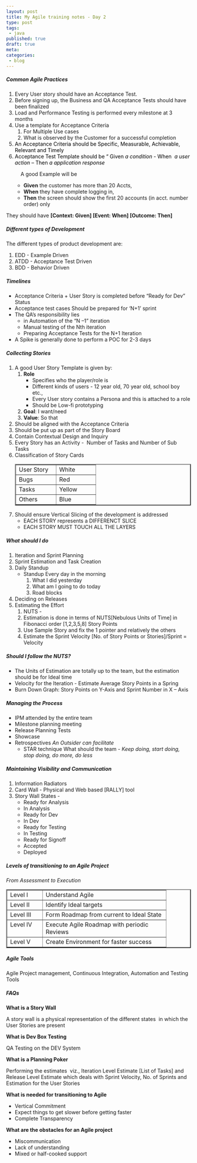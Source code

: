 ```yaml
---
layout: post
title: My Agile training notes - Day 2
type: post
tags:
 - java
published: true
draft: true
meta:
categories:
 - blog
---
```

<h5>Common Agile Practices</h5>  <p><b></b></p>  <ol>   <li>Every User story should have an Acceptance Test. </li>    <li>Before signing up, the Business and QA Acceptance Tests should have been finalized </li>    <li>Load and Performance Testing is performed every milestone at 3 months </li>    <li>Use a template for Acceptance Criteria      <ol>       <li>For Multiple Use cases </li>        <li>What is observed by the Customer for a successful completion </li>     </ol>   </li>    <li><font color="#000000">An Acceptance Criteria should be Specific, Measurable, Achievable, Relevant and Timely </font></li>    <li><font color="#000000">Acceptance Test Template should be “ Given <em>a condition </em>- When&#160; <em>a user action – </em>Then <em>a application response</em> </font></li> </ol>  <p>&#160;&#160;&#160;&#160;&#160;&#160;&#160;&#160;&#160; A good Example will be&#160; </p>  <ul>   <ul>     <li><strong>Given</strong> the customer has more than 20 Accts, </li>      <li><strong>When</strong> they have complete logging in, </li>      <li><strong>Then</strong> the screen should show the first 20 accounts (in acct. number order) only </li>   </ul> </ul>  <p>They should have <strong>[Context: Given] [Event: When] [Outcome: Then]</strong></p>  <h5>Different types of Development</h5>  <p><b></b></p>  <p>The different types of product development are:</p>  <ol>   <li>EDD - Example Driven </li>    <li>ATDD - Acceptance Test Driven </li>    <li>BDD - Behavior Driven </li> </ol>  <h5>Timelines</h5>  <p><b></b></p>  <ul>   <li>Acceptance Criteria + User Story is completed before “Ready for Dev” Status </li>    <li>Acceptance test cases Should be prepared for ‘N+1’ sprint </li>    <li>The QA’s responsibility lies      <ul>       <li>in Automation of the “N –1” iteration </li>        <li>Manual testing of the Nth iteration </li>        <li>Preparing Acceptance Tests for the N+1 Iteration </li>     </ul>   </li>    <li>A Spike is generally done to perform a POC for 2-3 days </li> </ul>  <h5><b>Collecting Stories</b></h5>  <p><b></b></p>  <ol>   <li>A good User Story Template is given by:      <ol>       <li><strong>Role</strong>           <ul>           <li>Specifies who the player/role is </li>            <li>Different kinds of users - 12 year old, 70 year old, school boy etc., </li>            <li>Every User story contains a Persona and this is attached to a role </li>            <li>Should be Low-fi prototyping </li>         </ul>       </li>        <li><strong>Goal</strong>: I want/need </li>        <li><strong>Value</strong>: So that </li>     </ol>   </li>    <li>Should be aligned with the Acceptance Criteria </li>    <li>Should be put up as part of the Story Board </li>    <li>Contain Contextual Design and Inquiry </li>    <li>Every Story has an Activity -&#160; Number of Tasks and Number of Sub Tasks </li>    <li>Classification of Story Cards      <table border="2" cellspacing="0" cellpadding="2" width="188"><tbody>         <tr>           <td valign="top" width="93">User Story</td>            <td valign="top" width="91">White</td>         </tr>          <tr>           <td valign="top" width="93">Bugs</td>            <td valign="top" width="91">Red</td>         </tr>          <tr>           <td valign="top" width="93">Tasks</td>            <td valign="top" width="91">Yellow</td>         </tr>          <tr>           <td valign="top" width="93">Others</td>            <td valign="top" width="91">Blue</td>         </tr>       </tbody></table>   </li>    <li>Should ensure Vertical Slicing of the development is addressed      <ul>       <li>EACH STORY represents a DIFFERENCT SLICE </li>        <li>EACH STORY MUST TOUCH ALL THE LAYERS </li>     </ul>   </li> </ol>  <h5><b>What should I do</b></h5>  <p><b></b></p>  <ol>   <li>Iteration and Sprint Planning </li>    <li>Sprint Estimation and Task Creation </li>    <li>Daily Standup      <ul>       <li>Standup Every day in the morning          <ol>           <li>What I did yesterday </li>            <li>What am I going to do today </li>            <li>Road blocks </li>         </ol>       </li>     </ul>   </li>    <li>Deciding on Releases </li>    <li>Estimating the Effort      <ol>       <li>NUTS - </li>        <li>Estimation is done in terms of NUTS[Nebulous Units of Time] in Fibonacci order [1,2,3,5,8] Story Points </li>        <li>Use Sample Story and fix the 1 pointer and relatively the others </li>        <li>Estimate the Sprint Velocity [No. of Story Points or Stories]/Sprint = Velocity </li>     </ol>   </li> </ol>  <h5><b>Should I follow the NUTS?</b></h5>  <p><b></b></p>  <ul>   <li>The Units of Estimation are totally up to the team, but the estimation should be for Ideal time </li>    <li>Velocity for the Iteration - Estimate Average Story Points in a Spring </li>    <li>Burn Down Graph: Story Points on Y-Axis and Sprint Number in X – Axis </li> </ul>  <h5><b>Managing the Process</b></h5>  <ul>   <li>IPM attended by the entire team </li>    <li>Milestone planning meeting </li>    <li>Release Planning Tests </li>    <li>Showcase </li>    <li>Retrospectives <em>An Outsider can facilitate</em>       <ul>       <li>STAR technique What should the team - <em>Keep doing, start doing, stop doing, do more, do less</em> </li>     </ul>   </li> </ul>  <h5><b>Maintaining Visibility and Communication</b></h5>  <p><b></b></p>  <ol>   <li>Information Radiators </li>    <li>Card Wall - Physical and Web based [RALLY] tool </li>    <li>Story Wall States -      <ul>       <li>Ready for Analysis </li>        <li>In Analysis </li>        <li>Ready for Dev </li>        <li>In Dev </li>        <li>Ready for Testing </li>        <li>In Testing </li>        <li>Ready for Signoff </li>        <li>Accepted </li>        <li>Deployed </li>     </ul>   </li> </ol>  <h5><b>Levels of transitioning to an Agile Project</b></h5>  <p><b></b></p>  <p><em>From Assessment to Execution</em></p>  <table border="2" cellspacing="0" cellpadding="2" width="400"><tbody>     <tr>       <td valign="top" width="80">Level I</td>        <td valign="top" width="320">Understand Agile</td>     </tr>      <tr>       <td valign="top" width="80">Level II</td>        <td valign="top" width="320">Identify Ideal targets</td>     </tr>      <tr>       <td valign="top" width="80">Level III</td>        <td valign="top" width="320">Form Roadmap from current to Ideal State</td>     </tr>      <tr>       <td valign="top" width="80">Level IV</td>        <td valign="top" width="320">Execute Agile Roadmap with periodic Reviews</td>     </tr>      <tr>       <td valign="top" width="80">Level V</td>        <td valign="top" width="320">Create Environment for faster success</td>     </tr>   </tbody></table>  <p><b></b></p>  <h5><b>Agile Tools</b></h5>  <p><b></b></p>  <p>Agile Project management, Continuous Integration, Automation and Testing Tools</p>  <h5><b>FAQs</b></h5>  <p><b></b></p>  <p><strong>What is a Story Wall</strong></p>  <p>A story wall is a physical representation of the different states&#160; in which the User Stories are present</p>  <p><strong>What is Dev Box Testing</strong></p>  <p>QA Testing on the DEV System</p>  <p><b>What is a Planning Poker</b></p>  <p>Performing the estimates&#160; viz., Iteration Level Estimate [List of Tasks] and Release Level Estimate which deals with Sprint Velocity, No. of Sprints and Estimation for the User Stories </p>  <p><b>What is needed for transitioning to Agile</b></p>  <ul>   <li>Vertical Commitment </li>    <li>Expect things to get slower before getting faster </li>    <li>Complete Transparency </li> </ul>  <p><b>What are the obstacles for an Agile project</b></p>  <ul>   <li>Miscommunication </li>    <li>Lack of understanding </li>    <li>Mixed or half-cooked support </li> </ul>
